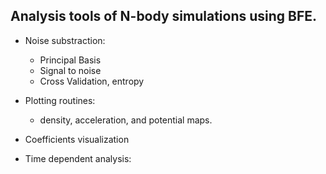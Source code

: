 ## Analysis tools of N-body simulations using BFE.

- Noise substraction:
    - Principal Basis
    - Signal to noise
    - Cross Validation, entropy

- Plotting routines:
    - density, acceleration, and potential maps.

- Coefficients visualization
- Time dependent analysis:
